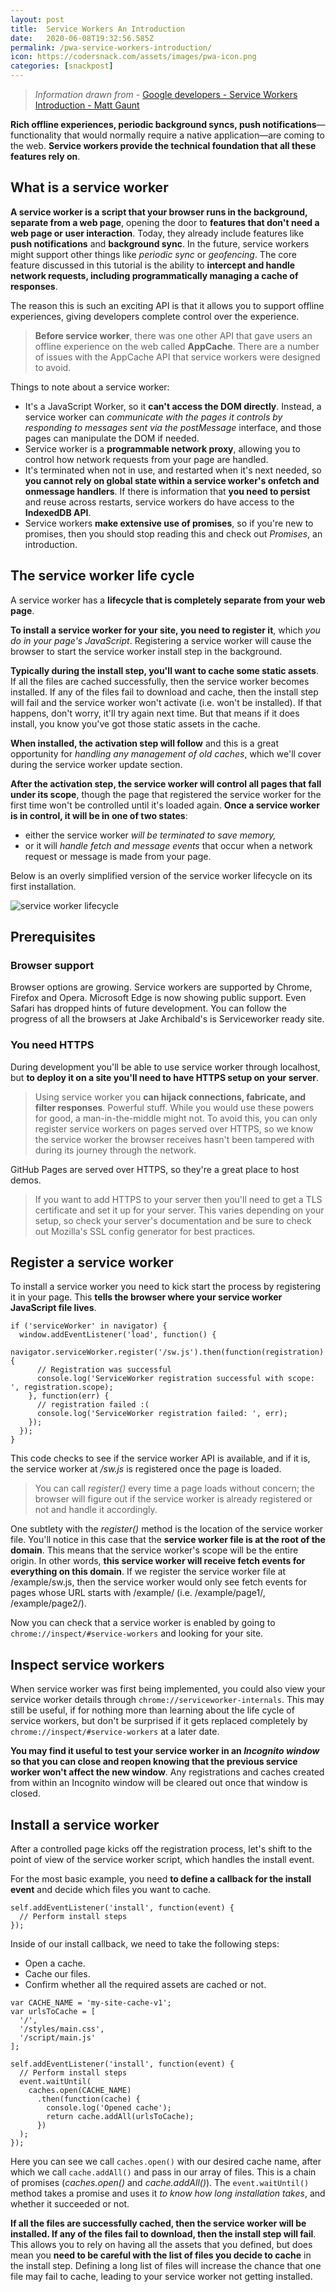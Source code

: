 ```yaml
---
layout: post
title:  Service Workers An Introduction
date:   2020-06-08T19:32:56.585Z
permalink: /pwa-service-workers-introduction/
icon: https://codersnack.com/assets/images/pwa-icon.png
categories: [snackpost]
---
```


> *Information drawn from* - [Google developers - Service Workers Introduction - Matt Gaunt](https://developers.google.com/web/fundamentals/primers/service-workers)

**Rich offline experiences, periodic background syncs, push notifications**—functionality that would normally require a native application—are coming to the web. **Service workers provide the technical foundation that all these features rely on**.

## What is a service worker
**A service worker is a script that your browser runs in the background, separate from a web page**, opening the door to **features that don't need a web page or user interaction**. Today, they already include features like **push notifications** and **background sync**. In the future, service workers might support other things like *periodic sync* or *geofencing*. The core feature discussed in this tutorial is the ability to **intercept and handle network requests, including programmatically managing a cache of responses**.

The reason this is such an exciting API is that it allows you to support offline experiences, giving developers complete control over the experience.

> **Before service worker**, there was one other API that gave users an offline experience on the web called **AppCache**. There are a number of issues with the AppCache API that service workers were designed to avoid.

Things to note about a service worker:

- It's a JavaScript Worker, so it **can't access the DOM directly**. Instead, a service worker can *communicate with the pages it controls by responding to messages sent via the postMessage* interface, and those pages can manipulate the DOM if needed.
- Service worker is a **programmable network proxy**, allowing you to control how network requests from your page are handled.
- It's terminated when not in use, and restarted when it's next needed, so **you cannot rely on global state within a service worker's onfetch and onmessage handlers**. If there is information that **you need to persist** and reuse across restarts, service workers do have access to the **IndexedDB API**.
- Service workers **make extensive use of promises**, so if you're new to promises, then you should stop reading this and check out *Promises*, an introduction.


## The service worker life cycle
A service worker has a **lifecycle that is completely separate from your web page**.

**To install a service worker for your site, you need to register it**, which *you do in your page's JavaScript*. Registering a service worker will cause the browser to start the service worker install step in the background.

**Typically during the install step, you'll want to cache some static assets**. If all the files are cached successfully, then the service worker becomes installed. If any of the files fail to download and cache, then the install step will fail and the service worker won't activate (i.e. won't be installed). If that happens, don't worry, it'll try again next time. But that means if it does install, you know you've got those static assets in the cache.

**When installed, the activation step will follow** and this is a great opportunity for *handling any management of old caches*, which we'll cover during the service worker update section.

**After the activation step, the service worker will control all pages that fall under its scope**, though the page that registered the service worker for the first time won't be controlled until it's loaded again. **Once a service worker is in control, it will be in one of two states**: 
- either the service worker *will be terminated to save memory,*
- or it will *handle fetch and message events* that occur when a network request or message is made from your page.


Below is an overly simplified version of the service worker lifecycle on its first installation.


![service worker lifecycle](https://codersnack.com/assets/images/sw-lifecycle.png)


## Prerequisites

### Browser support

Browser options are growing. Service workers are supported by Chrome, Firefox and Opera. Microsoft Edge is now showing public support. Even Safari has dropped hints of future development. You can follow the progress of all the browsers at Jake Archibald's is Serviceworker ready site.

### You need HTTPS
During development you'll be able to use service worker through localhost, but **to deploy it on a site you'll need to have HTTPS setup on your server**.

> Using service worker you **can hijack connections, fabricate, and filter responses**. Powerful stuff. While you would use these powers for good, a man-in-the-middle might not. To avoid this, you can only register service workers on pages served over HTTPS, so we know the service worker the browser receives hasn't been tampered with during its journey through the network.

GitHub Pages are served over HTTPS, so they're a great place to host demos.

> If you want to add HTTPS to your server then you'll need to get a TLS certificate and set it up for your server. This varies depending on your setup, so check your server's documentation and be sure to check out Mozilla's SSL config generator for best practices.

## Register a service worker
To install a service worker you need to kick start the process by registering it in your page. This **tells the browser where your service worker JavaScript file lives**.

```
if ('serviceWorker' in navigator) {
  window.addEventListener('load', function() {
    navigator.serviceWorker.register('/sw.js').then(function(registration) {
      // Registration was successful
      console.log('ServiceWorker registration successful with scope: ', registration.scope);
    }, function(err) {
      // registration failed :(
      console.log('ServiceWorker registration failed: ', err);
    });
  });
}
```

This code checks to see if the service worker API is available, and if it is, the service worker at */sw.js* is registered once the page is loaded.

> You can call *register()* every time a page loads without concern; the browser will figure out if the service worker is already registered or not and handle it accordingly.

One subtlety with the *register()* method is the location of the service worker file. You'll notice in this case that the **service worker file is at the root of the domain**. This means that the service worker's scope will be the entire origin. In other words, **this service worker will receive fetch events for everything on this domain**. If we register the service worker file at /example/sw.js, then the service worker would only see fetch events for pages whose URL starts with /example/ (i.e. /example/page1/, /example/page2/).

Now you can check that a service worker is enabled by going to ```chrome://inspect/#service-workers``` and looking for your site.

## Inspect service workers

When service worker was first being implemented, you could also view your service worker details through ```chrome://serviceworker-internals```. This may still be useful, if for nothing more than learning about the life cycle of service workers, but don't be surprised if it gets replaced completely by ```chrome://inspect/#service-workers``` at a later date.

**You may find it useful to test your service worker in an *Incognito window* so that you can close and reopen knowing that the previous service worker won't affect the new window**. Any registrations and caches created from within an Incognito window will be cleared out once that window is closed.

## Install a service worker

After a controlled page kicks off the registration process, let's shift to the point of view of the service worker script, which handles the install event.

For the most basic example, you need **to define a callback for the install event** and decide which files you want to cache.

```
self.addEventListener('install', function(event) {
  // Perform install steps
});
```

Inside of our install callback, we need to take the following steps:

- Open a cache.
- Cache our files.
- Confirm whether all the required assets are cached or not.

```
var CACHE_NAME = 'my-site-cache-v1';
var urlsToCache = [
  '/',
  '/styles/main.css',
  '/script/main.js'
];

self.addEventListener('install', function(event) {
  // Perform install steps
  event.waitUntil(
    caches.open(CACHE_NAME)
      .then(function(cache) {
        console.log('Opened cache');
        return cache.addAll(urlsToCache);
      })
  );
});
```

Here you can see we call ```caches.open()``` with our desired cache name, after which we call ```cache.addAll()``` and pass in our array of files. This is a chain of promises (*caches.open()* and *cache.addAll()*). The ```event.waitUntil()``` method takes a promise and uses it *to know how long installation takes*, and whether it succeeded or not.

**If all the files are successfully cached, then the service worker will be installed. If any of the files fail to download, then the install step will fail**. This allows you to rely on having all the assets that you defined, but does mean you **need to be careful with the list of files you decide to cache** in the install step. Defining a long list of files will increase the chance that one file may fail to cache, leading to your service worker not getting installed.
